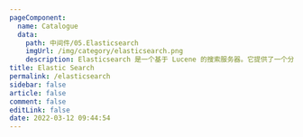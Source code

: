 ```yaml
---
pageComponent: 
  name: Catalogue
  data: 
    path: 中间件/05.Elasticsearch
    imgUrl: /img/category/elasticsearch.png
    description: Elasticsearch 是一个基于 Lucene 的搜索服务器。它提供了一个分布式多用户能力的全文搜索引擎，基于 RESTful web 接口。Elasticsearch 是用Java 语言开发的，并作为 Apache 许可条款下的开放源码发布，是一种流行的企业级搜索引擎。
title: Elastic Search
permalink: /elasticsearch
sidebar: false
article: false
comment: false
editLink: false
date: 2022-03-12 09:44:54
---
```


